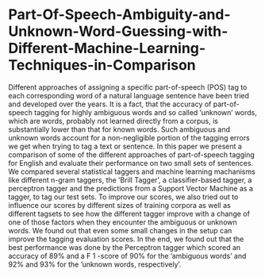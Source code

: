 # Part-Of-Speech-Ambiguity-and-Unknown-Word-Guessing-with-Different-Machine-Learning-Techniques-in-Comparison

Different approaches of assigning a specific part-of-speech (POS) tag to each corresponding word of a natural language sentence have been tried and developed over the years. It is a fact, that the accuracy of part-of-speech tagging for highly ambiguous words and so called ’unknown’ words, which are words, probably not learned directly from a corpus, is substantially lower than that for known words. Such ambiguous and unknown words account for a non-negligible portion of the tagging errors we get when trying to tag a text or sentence. In this paper we present a comparison of some of the different approaches of part-of-speech tagging for English and evaluate their performance on two small sets of sentences. We compared several statistical taggers and machine learning machanisms like different n-gram taggers, the ’Brill Tagger’, a classifier-based tagger, a perceptron tagger and the predictions from a Support Vector Machine as a tagger, to tag our test sets. To improve our scores, we also tried out to influence our scores
by different sizes of training corpora as well as different tagsets to see how the different tagger improve with a change of one of those factors when they encounter the ambiguous or unknown words. We found out that even some small changes in the setup can improve the tagging evaluation scores. In the end, we found out that the best performance was done by the Perceptron tagger which scored an accuracy of 89% and a F 1 -score of 90% for the ’ambiguous words’ and 92% and 93% for the ’unknown words, respectively’.
